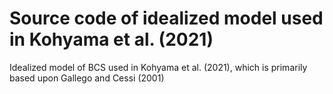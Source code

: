 # Source code of idealized model used in Kohyama et al. (2021)
Idealized model of BCS used in Kohyama et al. (2021), which is primarily based upon Gallego and Cessi (2001)
